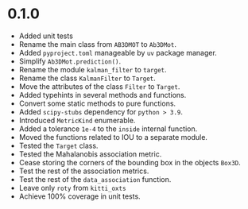 # 0.1.0

  - Added unit tests
  - Rename the main class from `AB3DMOT` to `Ab3DMot`.
  - Added `pyproject.toml` manageable by `uv` package manager.
  - Simplify `Ab3DMot.prediction()`.
  - Rename the module `kalman_filter` to `target`.
  - Rename the class `KalmanFilter` to `Target`.
  - Move the attributes of the class `Filter` to `Target`.
  - Added typehints in several methods and functions.
  - Convert some static methods to pure functions.
  - Added `scipy-stubs` dependency for `python > 3.9`.
  - Introduced `MetricKind` enumerable.
  - Added a tolerance `1e-4` to the `inside` internal function.
  - Moved the functions related to IOU to a separate module.
  - Tested the `Target` class.
  - Tested the Mahalanobis association metric.
  - Cease storing the corners of the bounding box in the objects `Box3D`.
  - Test the rest of the association metrics.
  - Test the rest of the `data_association` function.
  - Leave only `roty` from `kitti_oxts`
  - Achieve 100% coverage in unit tests.

